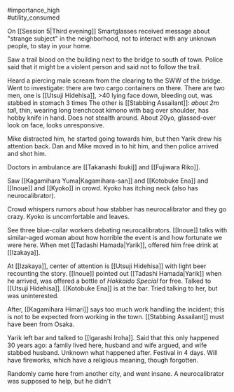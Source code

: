 #importance_high  
#utility_consumed 

On [[Session 5|Third evening]] Smartglasses received message about "strange subject" in the neighborhood, not to interact with any unknown people, to stay in your home.

Saw a trail blood on the building next to the bridge to south of town. Police said that it might be a violent person and said not to follow the trail. 

Heard a piercing male scream from the clearing to the SWW of the bridge.
Went to investigate: there are two cargo containers on there.
There are two men, one is [[Utsuji Hidehisa]], >40 lying face down, bleeding out, was stabbed in stomach 3 times
The other is [[Stabbing Assailant]]: *about 2m tall*, thin, wearing long trenchcoat kimono with bag over shoulder, has hobby knife in hand. Does not stealth around. About 20yo, glassed-over look on face, looks unresponsive.

Mike distracted him, he started going towards him, but then Yarik drew his attention back. Dan and Mike moved in to hit him, and then police arrived and shot him.


Doctors in ambulance are [[Takanashi Ibuki]] and [[Fujiwara Riko]]. 

Saw [[Kagamihara Yuma|Kagamihara-san]] and [[Kotobuke Ena]] and [[Inoue]] and [[Kyoko]] in crowd. Kyoko has itching neck (also has neurocalibrator).

Crowd whispers rumors about how stabber has neurocalibrator and they go crazy. Kyoko is uncomfortable and leaves.

See three blue-collar workers debating neurocalibrators.
[[Inoue]] talks with similar-aged woman about how horrible the event is and how fortunate we were here.
When met [[Tadashi Hamada|Yarik]], offered him free drink at [[Izakaya]].

At [[Izakaya]], center of attention is [[Utsuji Hidehisa]] with light beer recounting the story.
[[Inoue]] pointed out [[Tadashi Hamada|Yarik]] when he arrived, was offered a bottle of *Hokkaido Special* for free.
Talked to [[Utsuji Hidehisa]].
[[Kotobuke Ena]] is at the bar. Tried talking to her, but was uninterested.


After, [[Kagamihara Himari]] says too much work handling the incident;
this is not to be expected from working in the town. 
[[Stabbing Assailant]] must have been from Osaka.

Yarik left bar and talked to [[Igarashi Iroha]]. Said that this only happened 30 years ago: a family lived here, husband and wife argued, and wife stabbed husband. Unknown what happened after.
Festival in 4 days. Will have fireworks, which have a religious meaning, though forgotten. 

Randomly came here from another city, and went insane. A neurocalibrator was supposed to help, but he didn't 